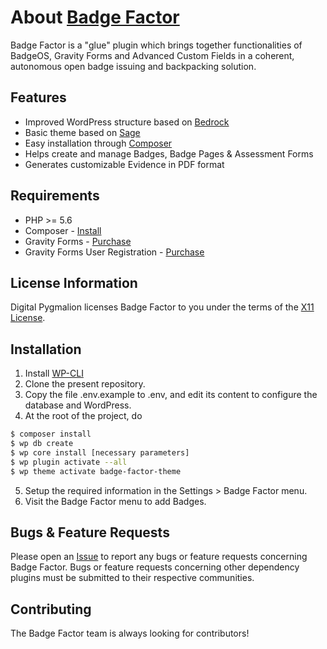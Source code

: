 # About [Badge Factor](www.badgefactor.com)
Badge Factor is a "glue" plugin which brings together functionalities of BadgeOS, Gravity Forms and Advanced Custom Fields in a coherent, autonomous open badge issuing and backpacking solution.

## Features

* Improved WordPress structure based on [Bedrock](https://roots.io/bedrock/)
* Basic theme based on [Sage](https://roots.io/sage/)
* Easy installation through [Composer](https://getcomposer.org/)
* Helps create and manage Badges, Badge Pages & Assessment Forms
* Generates customizable Evidence in PDF format

## Requirements

* PHP >= 5.6
* Composer - [Install](https://getcomposer.org/doc/00-intro.md#installation-linux-unix-osx)
* Gravity Forms - [Purchase](http://www.gravityforms.com/purchase-gravity-forms/)
* Gravity Forms User Registration - [Purchase](http://www.gravityforms.com/add-ons/quiz/)

## License Information

Digital Pygmalion licenses Badge Factor to you under the terms of the [X11 License](https://fr.wikipedia.org/wiki/Licence_MIT#Mod.C3.A8le_de_la_licence_X11).

## Installation

1. Install [WP-CLI](http://wp-cli.org/)
2. Clone the present repository.
3. Copy the file .env.example to .env, and edit its content to configure the database and WordPress.
4. At the root of the project, do 
```bash
$ composer install
$ wp db create
$ wp core install [necessary parameters]
$ wp plugin activate --all
$ wp theme activate badge-factor-theme
```
5. Setup the required information in the Settings > Badge Factor menu.
6. Visit the Badge Factor menu to add Badges.


## Bugs & Feature Requests

Please open an [Issue](https://github.com/DigitalPygmalion/badge-factor/issues) to report any bugs or feature requests concerning Badge Factor. Bugs or feature requests concerning other dependency plugins must be submitted to their respective communities.

## Contributing

The Badge Factor team is always looking for contributors!
